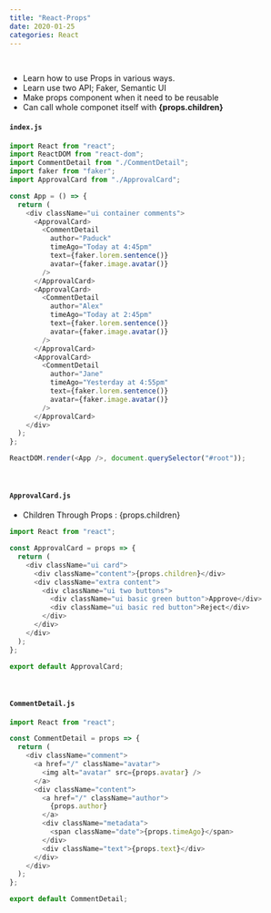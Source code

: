 ```yaml
---
title: "React-Props"
date: 2020-01-25
categories: React
---
```

<br>

- Learn how to use Props in various ways.
- Learn use two API; Faker, Semantic UI
- Make props component when it need to be reusable
- Can call whole componet itself with <b> {props.children}</b>


#### `index.js`
```js
import React from "react";
import ReactDOM from "react-dom";
import CommentDetail from "./CommentDetail";
import faker from "faker";
import ApprovalCard from "./ApprovalCard";

const App = () => {
  return (
    <div className="ui container comments">
      <ApprovalCard>
        <CommentDetail
          author="Paduck"
          timeAgo="Today at 4:45pm"
          text={faker.lorem.sentence()}
          avatar={faker.image.avatar()}
        />
      </ApprovalCard>
      <ApprovalCard>
        <CommentDetail
          author="Alex"
          timeAgo="Today at 2:45pm"
          text={faker.lorem.sentence()}
          avatar={faker.image.avatar()}
        />
      </ApprovalCard>
      <ApprovalCard>
        <CommentDetail
          author="Jane"
          timeAgo="Yesterday at 4:55pm"
          text={faker.lorem.sentence()}
          avatar={faker.image.avatar()}
        />
      </ApprovalCard>
    </div>
  );
};

ReactDOM.render(<App />, document.querySelector("#root"));
```
<br>

#### `ApprovalCard.js`
- Children Through Props : {props.children}

```js
import React from "react";

const ApprovalCard = props => {
  return (
    <div className="ui card">
      <div className="content">{props.children}</div>
      <div className="extra content">
        <div className="ui two buttons">
          <div className="ui basic green button">Approve</div>
          <div className="ui basic red button">Reject</div>
        </div>
      </div>
    </div>
  );
};

export default ApprovalCard;
```
<br>

#### `CommentDetail.js`

```js
import React from "react";

const CommentDetail = props => {
  return (
    <div className="comment">
      <a href="/" className="avatar">
        <img alt="avatar" src={props.avatar} />
      </a>
      <div className="content">
        <a href="/" className="author">
          {props.author}
        </a>
        <div className="metadata">
          <span className="date">{props.timeAgo}</span>
        </div>
        <div className="text">{props.text}</div>
      </div>
    </div>
  );
};

export default CommentDetail;
```
